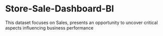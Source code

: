 # Store-Sale-Dashboard-BI
This dataset focuses on Sales, presents an opportunity to uncover critical aspects influencing business performance
